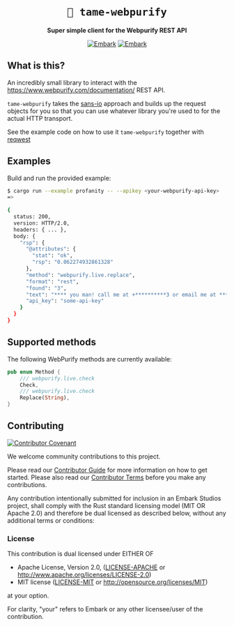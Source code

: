 <!-- Allow this file to not have a first line heading -->
<!-- markdownlint-disable-file MD041 no-emphasis-as-heading -->

<!-- inline html -->
<!-- markdownlint-disable-file MD033 -->

<div align="center">

# `💩 tame-webpurify`

**Super simple client for the Webpurify REST API**

<!--- FIXME: Update crate, repo and CI workflow names here! Remove any that are not relevant --->
[![Embark](https://img.shields.io/badge/embark-open%20source-blueviolet.svg)](https://embark.dev)
[![Embark](https://img.shields.io/badge/discord-embark-%237289da.svg?logo=discord)](https://discord.gg/dAuKfZS)

[//]: # ([![Crates.io]&#40;https://img.shields.io/crates/v/rust-gpu.svg&#41;]&#40;https://crates.io/crates/rust-gpu&#41;)
[//]: # ([![Docs]&#40;https://docs.rs/rust-gpu/badge.svg&#41;]&#40;https://docs.rs/rust-gpu&#41;)
[//]: # ([![Git Docs]&#40;https://img.shields.io/badge/git%20main%20docs-published-blue&#41;]&#40;https://embarkstudios.github.io/presser/presser/index.html&#41;)
[//]: # ([![dependency status]&#40;https://deps.rs/repo/github/EmbarkStudios/tame-webpurify/status.svg&#41;]&#40;https://deps.rs/repo/github/EmbarkStudios/rust-gpu&#41;)
[//]: # ([![Build status]&#40;https://github.com/EmbarkStudios/tame-webpurify/workflows/CI/badge.svg&#41;]&#40;https://github.com/EmbarkStudios/physx-rs/actions&#41;)
</div>

## What is this?

An incredibly small library to interact with the https://www.webpurify.com/documentation/ REST API.

`tame-webpurify` takes the [sans-io](https://sans-io.readthedocs.io/) approach and builds up the request objects for you so that you can use whatever library you're used to for the actual HTTP transport.

See the example code on how to use it `tame-webpurify` together with [reqwest](https://crates.io/crates/reqwest)
## Examples

Build and run the provided example:

```bash
$ cargo run --example profanity -- --apikey <your-webpurify-api-key>
=> 
 
{
  status: 200,
  version: HTTP/2.0,
  headers: { ... },
  body: {
    "rsp": {
      "@attributes": {
        "stat": "ok",
        "rsp": "0.062274932861328"
      },
      "method": "webpurify.live.replace",
      "format": "rest",
      "found": "3",
      "text": "**** you man! call me at +**********3 or email me at ****.****@*******.***",
      "api_key": "some-api-key"
    }
  }
}
```

## Supported methods

The following WebPurify methods are currently available:

```rust
pub enum Method {
    /// webpurify.live.check
    Check,
    /// webpurify.live.check
    Replace(String),
}
```

[//]: # (## TEMPLATE INSTRUCTIONS)

[//]: # ()
[//]: # (1. Create a new repository under EmbarkStudios using this template.)

[//]: # (1. **Title:** Change the first line of this README to the name of your project, and replace the sunflower with an emoji that represents your project. 🚨 Your emoji selection is critical.)

[//]: # (1. **Badges:** In the badges section above, change the repo name in each URL. If you are creating something other than a Rust crate, remove the crates.io and docs badges &#40;and feel free to add more appropriate ones for your language&#41;.)

[//]: # (1. **CI:** In `./github/workflows/` rename `rust-ci.yml` &#40;or the appropriate config for your language&#41; to `ci.yml`. And go over it and adapt it to work for your project)

[//]: # (    - If you aren't using or customized the CI workflow, also see the TODO in `.mergify.yml`)

[//]: # (    - If you want to use the automatic rustdoc publishing to github pages for git main, see `rustdoc-pages.yml`)

[//]: # (1. **Issue & PR Templates**: Review the files in `.github/ISSUE_TEMPLATE` and `.github/pull_request_template`. Adapt them)

[//]: # (to suit your needs, removing or re-wording any sections that don't make sense for your use case.)

[//]: # (1. **CHANGELOG.md:** Change the `$REPO_NAME` in the links at the bottom to the name of the repository, and replace the example template lines with the actual notes for the repository/crate.)

[//]: # (1. **release.toml:** in `./release.toml` change the `$REPO_NAME` to the name of the repository)

[//]: # (1. **Cleanup:** Remove this section of the README and any unused files &#40;such as configs for other languages&#41; from the repo.)

## Contributing

[![Contributor Covenant](https://img.shields.io/badge/contributor%20covenant-v1.4-ff69b4.svg)](CODE_OF_CONDUCT.md)

We welcome community contributions to this project.

Please read our [Contributor Guide](CONTRIBUTING.md) for more information on how to get started.
Please also read our [Contributor Terms](CONTRIBUTING.md#contributor-terms) before you make any contributions.

Any contribution intentionally submitted for inclusion in an Embark Studios project, shall comply with the Rust standard licensing model (MIT OR Apache 2.0) and therefore be dual licensed as described below, without any additional terms or conditions:

### License

This contribution is dual licensed under EITHER OF

- Apache License, Version 2.0, ([LICENSE-APACHE](LICENSE-APACHE) or <http://www.apache.org/licenses/LICENSE-2.0>)
- MIT license ([LICENSE-MIT](LICENSE-MIT) or <http://opensource.org/licenses/MIT>)

at your option.

For clarity, "your" refers to Embark or any other licensee/user of the contribution.
